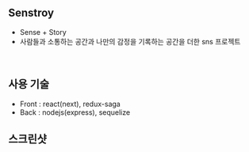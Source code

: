 ## Senstroy

- Sense + Story
- 사람들과 소통하는 공간과 나만의 감정을 기록하는 공간을 더한 sns 프로젝트

<br>

## 사용 기술

- Front : react(next), redux-saga
- Back : nodejs(express), sequelize

## 스크린샷

<!-- #### 추가하고싶은것

- 주간 좋아요 많은 게시물
- 유저간 메시지 기능
- 투표 기능
-->
